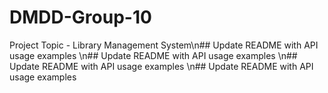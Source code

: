# DMDD-Group-10
Project Topic - Library Management System\n## Update README with API usage examples
\n## Update README with API usage examples
\n## Update README with API usage examples
\n## Update README with API usage examples
